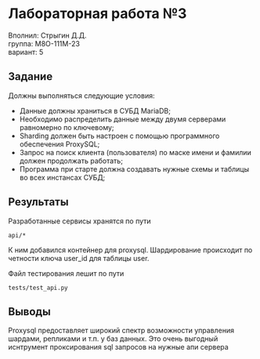 # Лабораторная работа №3

Вполнил: Стрыгин Д.Д.\
группа: М8О-111М-23\
вариант: 5

## Задание

Должны выполняться следующие условия:
- Данные должны храниться в СУБД MariaDB;
- Необходимо распределить данные между двумя серверами равномерно по ключевому;
- Sharding должен быть настроен с помощью программного обеспечения ProxySQL;
- Запрос на поиск клиента (пользователя) по маске имени и фамилии должен продолжать работать;
- Программа при старте должна создавать нужные схемы и таблицы во всех инстансах СУБД;

## Результаты

Разработанные сервисы хранятся по пути
```
api/*
```
К ним добавился контейнер для proxysql. Шардирование происходит по четности ключа user_id для таблицы user.

Файл тестирования лешит по пути
```
tests/test_api.py
```

## Выводы
Proxysql предоставляет широкий спектр возможности управления шардами, репликами и т.п. у баз данных. Это очень выгодный иснтрумент проксирования sql запросов на нужные апи сервера